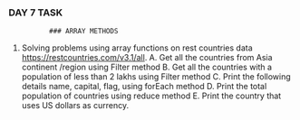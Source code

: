  ### DAY 7 TASK

              ### ARRAY METHODS

1. Solving problems using array functions on rest countries data https://restcountries.com/v3.1/all.
      A. Get all the countries from Asia continent /region using Filter method
      B. Get all the countries with a population of less than 2 lakhs using Filter method
      C. Print the following details name, capital, flag, using forEach method
      D. Print the total population of countries using reduce method
      E. Print the country that uses US dollars as currency.
